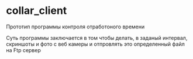 # collar_client

Прототип программы контроля отработоного времени

Суть программы заключается в том чтобы делать, в заданый интервал, скриншоты и фото с веб камеры и 
отпровлять это определенный файл на Ftp сервер
